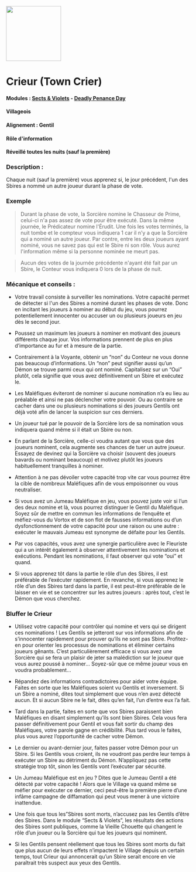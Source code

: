 <img src="https://github.com/brain-academy/wiki/blob/master/public/img/blood-on-the-clocktower/roles/towncrier.png?raw=true" height="150"> 

# Crieur (Town Crier)

#### Modules : [Sects & Violets](https://brain-academy.github.io/wiki/blood-on-the-clocktower/modules/sects-and-violets) - [Deadly Penance Day](https://brain-academy.github.io/wiki/blood-on-the-clocktower/modules/deadly-penance-day)
#### Villageois
#### Alignement : Gentil 
#### Rôle d'information
#### Réveillé toutes les nuits (sauf la première)

### Description :

Chaque nuit (sauf la première) vous apprenez si, le jour précédent, l'un des Sbires a nommé un autre joueur durant la phase de vote.

### Exemple
> Durant la phase de vote, la Sorcière nomine le Chasseur de Prime, celui-ci n'a pas assez de vote pour être exécuté. Dans la même journée, le Prédicateur nomine l'Érudit. Une fois les votes terminés, la nuit tombe et le compteur vous indiquera 1 car il n'y a que la Sorcière qui a nominé un autre joueur. Par contre, entre les deux joueurs ayant nominé, vous ne savez pas qui est le Sbire ni son rôle. Vous aurez l'information même si la personne nominée ne meurt pas.

> Aucun des votes de la journée précédente n'ayant été fait par un Sbire, le Conteur vous indiquera 0 lors de la phase de nuit.


### Mécanique et conseils :


- Votre travail consiste à surveiller les nominations. Votre capacité permet de détecter si l'un des Sbires a nominé durant les phases de vote. Donc en incitant les joueurs à nominer au début du jeu, vous pourrez potentiellement innocenter ou accuser un ou plusieurs joueurs en jeu dès le second jour.

- Poussez un maximum les joueurs à nominer en motivant des joueurs différents chaque jour. Vos informations prennent de plus en plus d’importance au fur et à mesure de la partie.

- Contrairement à la Voyante, obtenir un “non” du Conteur ne vous donne pas beaucoup d’informations. Un “non” peut signifier aussi qu’un Démon se trouve parmi ceux qui ont nominé.
Capitalisez sur un “Oui” plutôt, cela signifie que vous avez définitivement un Sbire et exécutez le.    


- Les Maléfiques éviteront de nominer si aucune nomination n’a eu lieu au préalable et ainsi ne pas déclencher votre pouvoir. Ou au contraire se cacher dans une ou plusieurs nominations si des joueurs Gentils ont déjà voté afin de lancer la suspicion sur ces derniers.

- Un joueur tué par le pouvoir de la Sorcière lors de sa nomination vous indiquera quand même si il était un Sbire ou non.

- En parlant de la Sorcière, celle-ci voudra autant que vous que des joueurs nominent, cela augmente ses chances de tuer un autre joueur. Essayez de devinez qui la Sorcière va choisir (souvent des joueurs bavards ou nominant beaucoup) et motivez plutôt les joueurs habituellement tranquilles à nominer. 

- Attention à ne pas dévoiler votre capacité trop vite car vous pourrez être la cible de nombreux Maléfiques afin de vous empoisonner ou vous neutraliser.

- Si vous avez un Jumeau Maléfique en jeu, vous pouvez juste voir si l’un des deux nomine et là, vous pourrez distinguer le Gentil du Maléfique. Soyez sûr de mettre en commun les informations de l’enquête et méfiez-vous du Vortox et de son flot de fausses informations ou d’un dysfonctionnement de votre capacité pour une raison ou une autre : exécuter le mauvais Jumeau est synonyme de défaite pour les Gentils.
- Par vos capacités, vous avez une synergie particulière avec le Fleuriste qui a un intérêt également à observer attentivement les nominations et exécutions. Pendant les nominations, il faut observer qui vote “oui” et quand.

- Si vous apprenez tôt dans la partie le rôle d’un des Sbires, il est préférable de l’exécuter rapidement. En revanche, si vous apprenez le rôle d’un des Sbires tard dans la partie, il est peut-être préférable de le laisser en vie et se concentrer sur les autres joueurs : après tout, c’est le Démon que vous cherchez.

  
### Bluffer le Crieur

- Utilisez votre capacité pour contrôler qui nomine et vers qui se dirigent ces nominations ! Les Gentils se jetteront sur vos informations afin de s’innocenter rapidement pour prouver qu’ils ne sont pas Sbire. Profitez-en pour orienter les processus de nominations et éliminer certains joueurs gênants. C’est particulièrement efficace si vous avez une Sorcière qui se fera un plaisir de jeter sa malédiction sur le joueur que vous aurez poussé à nominer… Soyez-sûr que ce même joueur vous en voudra probablement... 

- Répandez des informations contradictoires pour aider votre équipe. Faites en sorte que les Maléfiques soient vu Gentils et inversement. Si un Sbire a nominé, dites tout simplement que vous n’en avez détecté aucun. Et si aucun Sbire ne le fait, dites qu’en fait, l’un d’entre eux l’a fait.

- Tard dans la partie, faites en sorte que vos Sbires paraissent bien Maléfiques en disant simplement qu’ils sont bien Sbires. Cela vous fera passer définitivement pour Gentil et vous fait sortir du champ des Maléfiques, votre parole gagne en crédibilité. Plus tard vous le faites, plus vous aurez l’opportunité de cacher votre Démon.

- Le dernier ou avant-dernier jour, faites passer votre Démon pour un Sbire. Si les Gentils vous croient, ils ne voudront pas perdre leur temps à exécuter un Sbire au détriment du Démon. N’appliquez pas cette stratégie trop tôt, sinon les Gentils vont l’exécuter par sécurité.

- Un Jumeau Maléfique est en jeu ? Dites que le Jumeau Gentil a été détecté par votre capacité ! Alors que le Village va quand même se méfier pour exécuter ce dernier, ceci peut-être la première pierre d’une infâme campagne de diffamation qui peut vous mener à une victoire inattendue.

- Une fois que tous les”Sbires sont morts, n’accusez pas les Gentils d’être des Sbires. Dans le module “Sects & Violets”, les résultats des actions des Sbires sont publiques, comme la Vieille Chouette qui changent le rôle d’un joueur ou la Sorcière qui tue les joueurs qui nominent. 

- Si les Gentils pensent réellement que tous les Sbires sont morts du fait que plus aucun de leurs effets n’impactent le Village depuis un certain temps, tout Crieur qui annoncerait qu’un Sbire serait encore en vie paraîtrait très suspect aux yeux des Gentils.      
